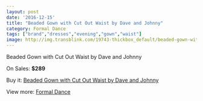 ```yaml
---
layout: post
date: '2016-12-15'
title: "Beaded Gown with Cut Out Waist by Dave and Johnny"
category: Formal Dance
tags: ["brand","dresses","evening","gown","waist"]
image: http://img.transblink.com/19743-thickbox_default/beaded-gown-with-cut-out-waist-by-dave-and-johnny.jpg
---
```

Beaded Gown with Cut Out Waist by Dave and Johnny

On Sales: **$289**
<a href="https://www.transblink.com/en/formal-dance/6216-beaded-gown-with-cut-out-waist-by-dave-and-johnny.html"><amp-img layout="responsive" width="600" height="600" src="//img.transblink.com/19743-thickbox_default/beaded-gown-with-cut-out-waist-by-dave-and-johnny.jpg" alt="Beaded Gown with Cut Out Waist by Dave and Johnny 0" /></a>
<a href="https://www.transblink.com/en/formal-dance/6216-beaded-gown-with-cut-out-waist-by-dave-and-johnny.html"><amp-img layout="responsive" width="600" height="600" src="//img.transblink.com/19747-thickbox_default/beaded-gown-with-cut-out-waist-by-dave-and-johnny.jpg" alt="Beaded Gown with Cut Out Waist by Dave and Johnny 1" /></a>
<a href="https://www.transblink.com/en/formal-dance/6216-beaded-gown-with-cut-out-waist-by-dave-and-johnny.html"><amp-img layout="responsive" width="600" height="600" src="//img.transblink.com/19746-thickbox_default/beaded-gown-with-cut-out-waist-by-dave-and-johnny.jpg" alt="Beaded Gown with Cut Out Waist by Dave and Johnny 2" /></a>
<a href="https://www.transblink.com/en/formal-dance/6216-beaded-gown-with-cut-out-waist-by-dave-and-johnny.html"><amp-img layout="responsive" width="600" height="600" src="//img.transblink.com/19745-thickbox_default/beaded-gown-with-cut-out-waist-by-dave-and-johnny.jpg" alt="Beaded Gown with Cut Out Waist by Dave and Johnny 3" /></a>
<a href="https://www.transblink.com/en/formal-dance/6216-beaded-gown-with-cut-out-waist-by-dave-and-johnny.html"><amp-img layout="responsive" width="600" height="600" src="//img.transblink.com/19744-thickbox_default/beaded-gown-with-cut-out-waist-by-dave-and-johnny.jpg" alt="Beaded Gown with Cut Out Waist by Dave and Johnny 4" /></a>

Buy it: [Beaded Gown with Cut Out Waist by Dave and Johnny](https://www.transblink.com/en/formal-dance/6216-beaded-gown-with-cut-out-waist-by-dave-and-johnny.html "Beaded Gown with Cut Out Waist by Dave and Johnny")

View more: [Formal Dance](https://www.transblink.com/en/6-formal-dance "Formal Dance")